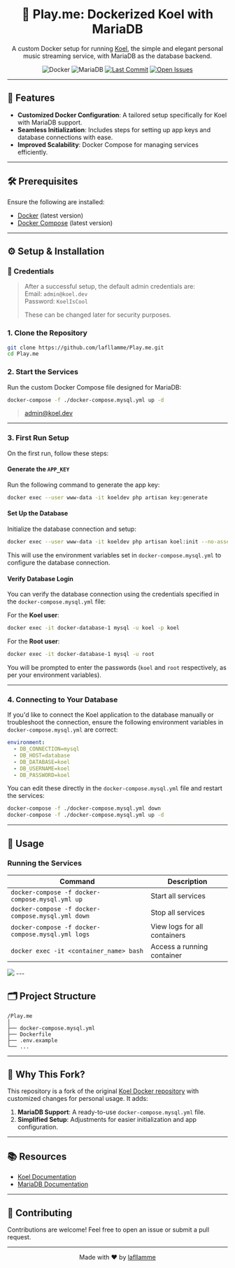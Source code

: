 <h1 align="center">🎵 Play.me: Dockerized Koel with MariaDB</h1>

<p align="center">
  A custom Docker setup for running <a href="https://koel.dev/">Koel</a>, the simple and elegant personal music streaming service, with MariaDB as the database backend.
</p>

<p align="center">
  <img src="https://img.shields.io/badge/Docker-Enabled-blue" alt="Docker">
  <img src="https://img.shields.io/badge/MariaDB-10.11-blueviolet" alt="MariaDB">
  <a href="https://github.com/lafllamme/Play.me/commits/main"><img src="https://img.shields.io/github/last-commit/lafllamme/Play.me" alt="Last Commit"></a>
  <a href="https://github.com/lafllamme/Play.me/issues"><img src="https://img.shields.io/github/issues/lafllamme/Play.me" alt="Open Issues"></a>
</p>

---

## 🚀 Features

- **Customized Docker Configuration**: A tailored setup specifically for Koel with MariaDB support.
- **Seamless Initialization**: Includes steps for setting up app keys and database connections with ease.
- **Improved Scalability**: Docker Compose for managing services efficiently.

---

## 🛠 Prerequisites

Ensure the following are installed:

- [Docker](https://www.docker.com/get-started) (latest version)
- [Docker Compose](https://docs.docker.com/compose/install/) (latest version)

---

## ⚙️ Setup & Installation
### 🔑 Credentials

> After a successful setup, the default admin credentials are:  
> Email: `admin@koel.dev`  
> Password: `KoelIsCool`
>
> These can be changed later for security purposes.

### 1. Clone the Repository

```bash
git clone https://github.com/lafllamme/Play.me.git
cd Play.me
```

### 2. Start the Services

Run the custom Docker Compose file designed for MariaDB:

```bash
docker-compose -f ./docker-compose.mysql.yml up -d
```

>admin@koel.dev

---

### 3. First Run Setup

On the first run, follow these steps:

#### Generate the `APP_KEY`
Run the following command to generate the app key:
```bash
docker exec --user www-data -it koeldev php artisan key:generate
```

#### Set Up the Database
Initialize the database connection and setup:
```bash
docker exec --user www-data -it koeldev php artisan koel:init --no-assets
```

This will use the environment variables set in `docker-compose.mysql.yml` to configure the database connection.

#### Verify Database Login
You can verify the database connection using the credentials specified in the `docker-compose.mysql.yml` file:

For the **Koel user**:
```bash
docker exec -it docker-database-1 mysql -u koel -p koel
```
For the **Root user**:
```bash
docker exec -it docker-database-1 mysql -u root
```

You will be prompted to enter the passwords (`koel` and `root` respectively, as per your environment variables).

---

### 4. Connecting to Your Database

If you'd like to connect the Koel application to the database manually or troubleshoot the connection, ensure the following environment variables in `docker-compose.mysql.yml` are correct:
```yaml
environment:
  - DB_CONNECTION=mysql
  - DB_HOST=database
  - DB_DATABASE=koel
  - DB_USERNAME=koel
  - DB_PASSWORD=koel
```

You can edit these directly in the `docker-compose.mysql.yml` file and restart the services:
```bash
docker-compose -f ./docker-compose.mysql.yml down
docker-compose -f ./docker-compose.mysql.yml up -d
```

---

## 📖 Usage

### Running the Services

| Command                                         | Description                                  |
|------------------------------------------------|----------------------------------------------|
| `docker-compose -f docker-compose.mysql.yml up`   | Start all services                           |
| `docker-compose -f docker-compose.mysql.yml down` | Stop all services                            |
| `docker-compose -f docker-compose.mysql.yml logs` | View logs for all containers                 |
| `docker exec -it <container_name> bash`         | Access a running container                   |


<img src="https://i.imgur.com/fku5s1z.png">
---

## 🗂 Project Structure

```plaintext
/Play.me
│
├── docker-compose.mysql.yml
├── Dockerfile
├── .env.example
└── ...
```

---

## 🌟 Why This Fork?

This repository is a fork of the original [Koel Docker repository](https://github.com/koel/docker) with customized changes for personal usage. It adds:

1. **MariaDB Support**: A ready-to-use `docker-compose.mysql.yml` file.
2. **Simplified Setup**: Adjustments for easier initialization and app configuration.

---

## 📚 Resources

- [Koel Documentation](https://koel.pages.dev/)
- [MariaDB Documentation](https://mariadb.org/documentation/)

---

## 🤝 Contributing

Contributions are welcome! Feel free to open an issue or submit a pull request.

---

<p align="center">Made with ❤️ by <a href="https://github.com/lafllamme">lafllamme</a></p>
